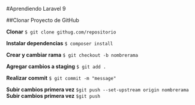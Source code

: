 #Aprendiendo Laravel 9

##Clonar Proyecto de GitHub

**Clonar**
`$ git clone githug.com/repositorio`

**Instalar dependencias**
`$ composer install`

**Crear y cambiar rama**
`$ git checkout -b nombrerama`

**Agregar cambios a staging**
`$ git add .`

**Realizar commit**
`$ git commit -m "message"`

**Subir cambios primera vez**
`$git push --set-upstream origin nombrerama`
**Subir cambios primera vez**
`$git push`
